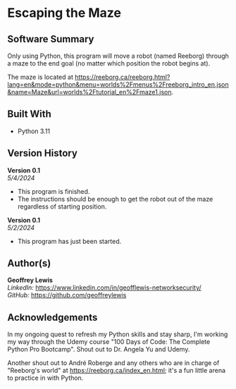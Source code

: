# Escaping the Maze

## Software Summary

Only using Python, this program will move a robot (named Reeborg) through a maze to the end goal (no matter which position the robot begins at).  

The maze is located at https://reeborg.ca/reeborg.html?lang=en&mode=python&menu=worlds%2Fmenus%2Freeborg_intro_en.json&name=Maze&url=worlds%2Ftutorial_en%2Fmaze1.json.

## Built With

* Python 3.11

## Version History 

**Version 0.1**  
*5/4/2024*  
* This program is finished.
* The instructions should be enough to get the robot out of the maze regardless of starting position.

**Version 0.1**  
*5/2/2024*  
* This program has just been started.

## Author(s)

**Geoffrey Lewis**    
*LinkedIn:* https://www.linkedin.com/in/geofflewis-networksecurity/  
*GitHub:* https://github.com/geoffreylewis

## Acknowledgements

In my ongoing quest to refresh my Python skills and stay sharp, I'm working my way through the Udemy course "100 Days of Code: The Complete Python Pro Bootcamp".  Shout out to Dr. Angela Yu and Udemy.  

Another shout out to André Roberge and any others who are in charge of "Reeborg's world" at https://reeborg.ca/index_en.html; it's a fun little arena to practice in with Python.
